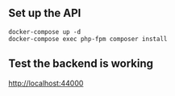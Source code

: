 ## Set up the API

```
docker-compose up -d
docker-compose exec php-fpm composer install
```

## Test the backend is working

[http://localhost:44000](http://localhost:44000)

